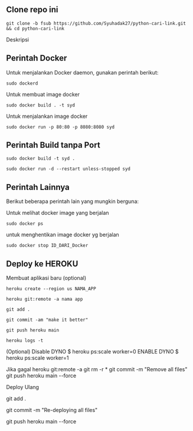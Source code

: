 ## Clone repo ini
```shell
git clone -b fsub https://github.com/Syuhadak27/python-cari-link.git && cd python-cari-link
```

Deskripsi

## Perintah Docker

Untuk menjalankan Docker daemon, gunakan perintah berikut:

```shell
sudo dockerd
```
Untuk membuat image docker
```shell
sudo docker build . -t syd
```
Untuk menjalankan image docker
```shell
sudo docker run -p 80:80 -p 8080:8080 syd
```
## Perintah Build tanpa Port
```shell
sudo docker build -t syd .
```
```shell
sudo docker run -d --restart unless-stopped syd
```
## Perintah Lainnya

Berikut beberapa perintah lain yang mungkin berguna:

Untuk melihat docker image yang berjalan
```shell
sudo docker ps
```
untuk menghentikan image docker yg berjalan
```shell
sudo docker stop ID_DARI_Docker
```


## Deploy ke HEROKU

Membuat aplikasi baru (optional)
```shell
heroku create --region us NAMA_APP
```


```shell
heroku git:remote -a nama app
```

```shell
git add . 
```

 ```shell
git commit -am "make it better" 
```
```shell
git push heroku main
```
```shell
heroku logs -t
```

(Optional)
Disable DYNO
$ heroku ps:scale worker=0
ENABLE DYNO
$ heroku ps:scale worker=1

Jika gagal 
heroku git:remote -a 
git rm -r *
git commit -m "Remove all files"
git push heroku main --force

Deploy Ulang

git add .

git commit -m "Re-deploying all files"

git push heroku main --force
